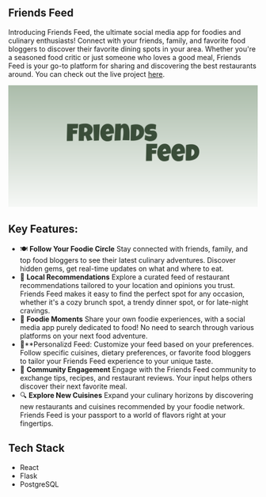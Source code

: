 ## Friends Feed

Introducing Friends Feed, the ultimate social media app for foodies and culinary enthusiasts! Connect with your friends, family, and favorite food bloggers to discover their favorite dining spots in your area. Whether you're a seasoned food critic or just someone who loves a good meal, Friends Feed is your go-to platform for sharing and discovering the best restaurants around. You can check out the live project [here](https://friendsfeed.netlify.app).

![Portfolio Screenshot](frontend/assets/Feature_Graphic.png)

## Key Features:
- 🍽 **Follow Your Foodie Circle** Stay connected with friends, family, and top food bloggers to see their latest culinary adventures. Discover hidden gems, get real-time updates on what and where to eat.
- 📍 **Local Recommendations** Explore a curated feed of restaurant recommendations tailored to your location and opinions you trust. Friends Feed makes it easy to find the perfect spot for any occasion, whether it's a cozy brunch spot, a trendy dinner spot, or for late-night cravings.
- 📸 **Foodie Moments** Share your own foodie experiences, with a social media app purely dedicated to food! No need to search through various platforms on your next food adventure.
- 🌟**Personalizd Feed: Customize your feed based on your preferences. Follow specific cuisines, dietary preferences, or favorite food bloggers to tailor your Friends Feed experience to your unique taste.
- 🤝 **Community Engagement** Engage with the Friends Feed community to exchange tips, recipes, and restaurant reviews. Your input helps others discover their next favorite meal.
- 🔍 **Explore New Cuisines**  Expand your culinary horizons by discovering new restaurants and cuisines recommended by your foodie network. Friends Feed is your passport to a world of flavors right at your fingertips.

## Tech Stack
- React
- Flask
- PostgreSQL

